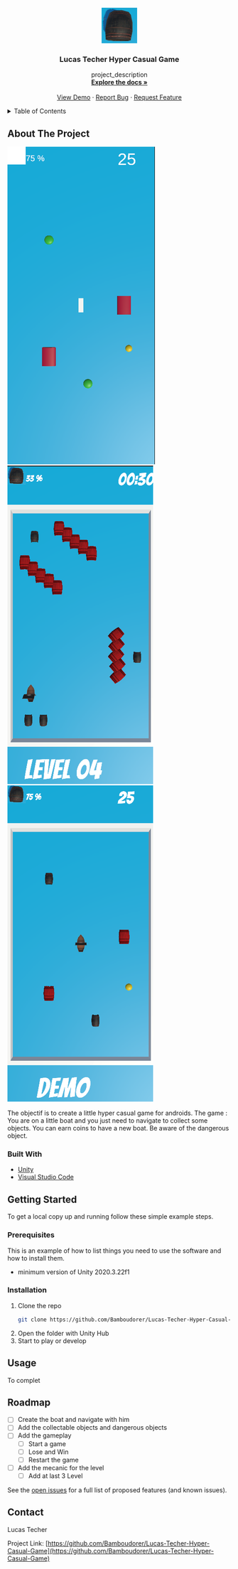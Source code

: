 <!-- To add when it will be open source -->
<!--
[![Contributors][contributors-shield]][contributors-url]
[![Forks][forks-shield]][forks-url]
[![Stargazers][stars-shield]][stars-url]
[![Issues][issues-shield]][issues-url]
[![MIT License][license-shield]][license-url]
[![LinkedIn][linkedin-shield]][linkedin-url]
-->


<!-- PROJECT LOGO -->
<br />
<div align="center">
  <a href="https://github.com/Bamboudorer/Lucas-Techer-Hyper-Casual-Game">
    <img src="Screenshots/Screenshot02.png" alt="Logo" width="80" height="80">
  </a>

<h3 align="center">Lucas Techer Hyper Casual Game</h3>

  <p align="center">
    project_description
    <br />
    <a href="https://github.com/Bamboudorer/Lucas-Techer-Hyper-Casual-Game"><strong>Explore the docs »</strong></a>
    <br />
    <br />
    <a href="https://github.com/Bamboudorer/Lucas-Techer-Hyper-Casual-Game">View Demo</a>
    ·
    <a href="https://github.com/Bamboudorer/Lucas-Techer-Hyper-Casual-Game/issues">Report Bug</a>
    ·
    <a href="https://github.com/Bamboudorer/Lucas-Techer-Hyper-Casual-Game/issues">Request Feature</a>
  </p>
</div>



<!-- TABLE OF CONTENTS -->
<details>
  <summary>Table of Contents</summary>
  <ol>
    <li>
      <a href="#about-the-project">About The Project</a>
      <ul>
        <li><a href="#built-with">Built With</a></li>
      </ul>
    </li>
    <li>
      <a href="#getting-started">Getting Started</a>
      <ul>
        <li><a href="#prerequisites">Prerequisites</a></li>
        <li><a href="#installation">Installation</a></li>
      </ul>
    </li>
    <li><a href="#usage">Usage</a></li>
    <li><a href="#roadmap">Roadmap</a></li>
    <li><a href="#contributing">Contributing</a></li>
    <li><a href="#license">License</a></li>
    <li><a href="#contact">Contact</a></li>
    <li><a href="#acknowledgments">Acknowledgments</a></li>
  </ol>
</details>



<!-- ABOUT THE PROJECT -->
## About The Project

[![Product Name Screen Shot][product-screenshot]](https://example.com)
[![Product Name Screen Shot][product-screenshot03]](https://example.com)
[![Product Name Screen Shot][product-screenshot04]](https://example.com)

The objectif is to create a little hyper casual game for androids. The game : </br>
You  are on a little boat and you just need to navigate to collect some objects.
You can earn coins to have a new boat. Be aware of the dangerous object.



### Built With

* [Unity](https://unity.com)
* [Visual Studio Code](https://code.visualstudio.com)



<!-- GETTING STARTED -->
## Getting Started

To get a local copy up and running follow these simple example steps.

### Prerequisites

This is an example of how to list things you need to use the software and how to install them.
* minimum version of Unity 2020.3.22f1

### Installation

1. Clone the repo
   ```sh
   git clone https://github.com/Bamboudorer/Lucas-Techer-Hyper-Casual-Game.git
   ```
2. Open the folder with Unity Hub
3. Start to play or develop

<!-- Back To Top -->
<!-- <p align="right">(<a href="#top">back to top</a>)</p> -->



<!-- USAGE EXAMPLES -->
## Usage

To complet

<!-- To complete
_For more examples, please refer to the [Documentation](https://example.com)_
-->



<!-- ROADMAP -->
## Roadmap

- [ ] Create the boat and navigate with him
- [ ] Add the collectable objects and dangerous objects
- [ ] Add the gameplay
    - [ ] Start a game
    - [ ] Lose and Win
    - [ ] Restart the game
- [ ] Add the mecanic for the level
    - [ ]  Add at last 3 Level

See the [open issues](https://github.com/Bamboudorer/Lucas-Techer-Hyper-Casual-Game/issues) for a full list of proposed features (and known issues).



<!-- CONTRIBUTING -->
<!-- To uncomment in open source mod
## Contributing

Contributions are what make the open source community such an amazing place to learn, inspire, and create. Any contributions you make are **greatly appreciated**.

If you have a suggestion that would make this better, please fork the repo and create a pull request. You can also simply open an issue with the tag "enhancement".
Don't forget to give the project a star! Thanks again!

1. Fork the Project
2. Create your Feature Branch (`git checkout -b feature/AmazingFeature`)
3. Commit your Changes (`git commit -m 'Add some AmazingFeature'`)
4. Push to the Branch (`git push origin feature/AmazingFeature`)
5. Open a Pull Request

-->


<!-- LICENSE -->
<!-- To uncomment in open source mod
## License

Distributed under the MIT License. See `LICENSE.txt` for more information.

-->


<!-- CONTACT -->
## Contact

Lucas Techer  <!-- email -->

Project Link: [https://github.com/Bamboudorer/Lucas-Techer-Hyper-Casual-Game](https://github.com/Bamboudorer/Lucas-Techer-Hyper-Casual-Game)



<!-- ACKNOWLEDGMENTS -->
<!-- To uncomment in open source mod
## Acknowledgments

* []()
* []()
* []()

-->


<!-- MARKDOWN LINKS & IMAGES -->
<!-- https://www.markdownguide.org/basic-syntax/#reference-style-links -->
[contributors-shield]: https://img.shields.io/github/contributors/Bamboudorer/Lucas-Techer-Hyper-Casual-Game.svg?style=for-the-badge
[contributors-url]: https://github.com/Bamboudorer/Lucas-Techer-Hyper-Casual-Game/graphs/contributors
[forks-shield]: https://img.shields.io/github/forks/Bamboudorer/Lucas-Techer-Hyper-Casual-Game.svg?style=for-the-badge
[forks-url]: https://github.com/Bamboudorer/Lucas-Techer-Hyper-Casual-Game/network/members
[stars-shield]: https://img.shields.io/github/stars/Bamboudorer/Lucas-Techer-Hyper-Casual-Game.svg?style=for-the-badge
[stars-url]: https://github.com/Bamboudorer/Lucas-Techer-Hyper-Casual-Game/stargazers
[issues-shield]: https://img.shields.io/github/issues/Bamboudorer/Lucas-Techer-Hyper-Casual-Game.svg?style=for-the-badge
[issues-url]: https://github.com/Bamboudorer/Lucas-Techer-Hyper-Casual-Game/issues
[license-shield]: https://img.shields.io/github/license/Bamboudorer/Lucas-Techer-Hyper-Casual-Game.svg?style=for-the-badge
[license-url]: https://github.com/Bamboudorer/Lucas-Techer-Hyper-Casual-Game/blob/master/LICENSE.txt
[linkedin-shield]: https://img.shields.io/badge/-LinkedIn-black.svg?style=for-the-badge&logo=linkedin&colorB=555
[linkedin-url]: https://linkedin.com/in/lucas-techer
[product-screenshot]: Screenshots/Screenshot01.png
[product-screenshot03]: Screenshots/Screenshot03.png
[product-screenshot04]: Screenshots/Screenshot04.png
